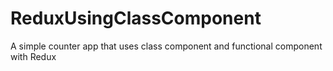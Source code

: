 # ReduxUsingClassComponent
A simple counter app that uses class component and functional component with Redux
